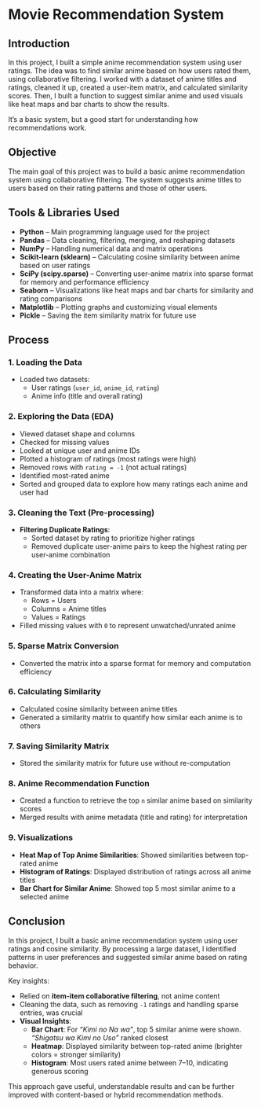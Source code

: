 # Movie Recommendation System

## Introduction
In this project, I built a simple anime recommendation system using user ratings. The idea was to find similar anime based on how users rated them, using collaborative filtering. I worked with a dataset of anime titles and ratings, cleaned it up, created a user-item matrix, and calculated similarity scores. Then, I built a function to suggest similar anime and used visuals like heat maps and bar charts to show the results.  

It’s a basic system, but a good start for understanding how recommendations work.

## Objective
The main goal of this project was to build a basic anime recommendation system using collaborative filtering. The system suggests anime titles to users based on their rating patterns and those of other users.

## Tools & Libraries Used
- **Python** – Main programming language used for the project  
- **Pandas** – Data cleaning, filtering, merging, and reshaping datasets  
- **NumPy** – Handling numerical data and matrix operations  
- **Scikit-learn (sklearn)** – Calculating cosine similarity between anime based on user ratings  
- **SciPy (scipy.sparse)** – Converting user-anime matrix into sparse format for memory and performance efficiency  
- **Seaborn** – Visualizations like heat maps and bar charts for similarity and rating comparisons  
- **Matplotlib** – Plotting graphs and customizing visual elements  
- **Pickle** – Saving the item similarity matrix for future use  

## Process

### 1. Loading the Data
- Loaded two datasets:
  - User ratings (`user_id`, `anime_id`, `rating`)  
  - Anime info (title and overall rating)  

### 2. Exploring the Data (EDA)
- Viewed dataset shape and columns  
- Checked for missing values  
- Looked at unique user and anime IDs  
- Plotted a histogram of ratings (most ratings were high)  
- Removed rows with `rating = -1` (not actual ratings)  
- Identified most-rated anime  
- Sorted and grouped data to explore how many ratings each anime and user had  

### 3. Cleaning the Text (Pre-processing)
- **Filtering Duplicate Ratings**:
  - Sorted dataset by rating to prioritize higher ratings  
  - Removed duplicate user-anime pairs to keep the highest rating per user-anime combination  

### 4. Creating the User-Anime Matrix
- Transformed data into a matrix where:
  - Rows = Users  
  - Columns = Anime titles  
  - Values = Ratings  
- Filled missing values with `0` to represent unwatched/unrated anime  

### 5. Sparse Matrix Conversion
- Converted the matrix into a sparse format for memory and computation efficiency  

### 6. Calculating Similarity
- Calculated cosine similarity between anime titles  
- Generated a similarity matrix to quantify how similar each anime is to others  

### 7. Saving Similarity Matrix
- Stored the similarity matrix for future use without re-computation  

### 8. Anime Recommendation Function
- Created a function to retrieve the top `n` similar anime based on similarity scores  
- Merged results with anime metadata (title and rating) for interpretation  

### 9. Visualizations
- **Heat Map of Top Anime Similarities**: Showed similarities between top-rated anime  
- **Histogram of Ratings**: Displayed distribution of ratings across all anime titles  
- **Bar Chart for Similar Anime**: Showed top 5 most similar anime to a selected anime  

## Conclusion
In this project, I built a basic anime recommendation system using user ratings and cosine similarity. By processing a large dataset, I identified patterns in user preferences and suggested similar anime based on rating behavior.  

Key insights:
- Relied on **item-item collaborative filtering**, not anime content  
- Cleaning the data, such as removing `-1` ratings and handling sparse entries, was crucial  
- **Visual Insights**:
  - **Bar Chart**: For *“Kimi no Na wa”*, top 5 similar anime were shown. *“Shigatsu wa Kimi no Uso”* ranked closest  
  - **Heatmap**: Displayed similarity between top-rated anime (brighter colors = stronger similarity)  
  - **Histogram**: Most users rated anime between 7–10, indicating generous scoring  

This approach gave useful, understandable results and can be further improved with content-based or hybrid recommendation methods.
